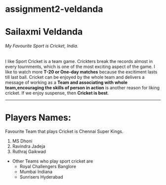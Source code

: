 # assignment2-veldanda

# Sailaxmi Veldanda

###### My Favourite Sport is Cricket, India.

I like Sport Cricket is a team game. Crickters break the records almost in every tournments, which is one of the most exciting aspect of the game. I like to watch more **T-20 or One-day matches** because the excitiment lasts till last ball. Cricket can be enjoyed by the whole team and delivers a message of working as a __Team and associating with whole team,encouraging the skills of person in action__ is another reason for liking cricket. If we enjoy suspense, then __Cricket is best__.

----

# Players Names:

Favourite Team that plays Cricket is Chennai Super Kings.
1. MS Dhoni
2. Ravindra Jadeja
3. Ruthraj Gaikwad 

- Other Teams who play sport cricket are
    - Royal Challengers Banglore
    - Mumbai Indiana
    - Sunrisers Hyderabad 


